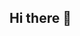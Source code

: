 ## Hi there 👋

<!--

**Here are some ideas to get you started:**

🙋‍♀️ A short introduction - what is your organization all about?
🌈 Contribution guidelines - jksadnckjancmabjcna.,dmc kjadn .dackadnckhow can the cxscsdcsdommunity get involved?
👩‍💻 Useful resources - where can the community find your docs? Is there anything else the community should know?
🍿 Fun facts - what does your team eat for breakfast?
🧙 Remember, you can do mighty things with the power of [Markdown](https://docs.github.com/github/writing-on-github/getting-started-with-writing-and-formatting-on-github/basic-writing-and-formatting-syntax)
-->
